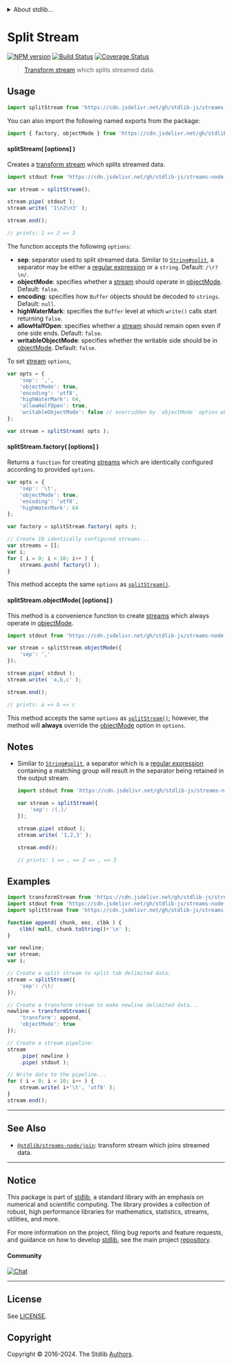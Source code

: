 <!--

@license Apache-2.0

Copyright (c) 2018 The Stdlib Authors.

Licensed under the Apache License, Version 2.0 (the "License");
you may not use this file except in compliance with the License.
You may obtain a copy of the License at

   http://www.apache.org/licenses/LICENSE-2.0

Unless required by applicable law or agreed to in writing, software
distributed under the License is distributed on an "AS IS" BASIS,
WITHOUT WARRANTIES OR CONDITIONS OF ANY KIND, either express or implied.
See the License for the specific language governing permissions and
limitations under the License.

-->


<details>
  <summary>
    About stdlib...
  </summary>
  <p>We believe in a future in which the web is a preferred environment for numerical computation. To help realize this future, we've built stdlib. stdlib is a standard library, with an emphasis on numerical and scientific computation, written in JavaScript (and C) for execution in browsers and in Node.js.</p>
  <p>The library is fully decomposable, being architected in such a way that you can swap out and mix and match APIs and functionality to cater to your exact preferences and use cases.</p>
  <p>When you use stdlib, you can be absolutely certain that you are using the most thorough, rigorous, well-written, studied, documented, tested, measured, and high-quality code out there.</p>
  <p>To join us in bringing numerical computing to the web, get started by checking us out on <a href="https://github.com/stdlib-js/stdlib">GitHub</a>, and please consider <a href="https://opencollective.com/stdlib">financially supporting stdlib</a>. We greatly appreciate your continued support!</p>
</details>

# Split Stream

[![NPM version][npm-image]][npm-url] [![Build Status][test-image]][test-url] [![Coverage Status][coverage-image]][coverage-url] <!-- [![dependencies][dependencies-image]][dependencies-url] -->

> [Transform stream][transform-stream] which splits streamed data.



<section class="usage">

## Usage

```javascript
import splitStream from 'https://cdn.jsdelivr.net/gh/stdlib-js/streams-node-split@deno/mod.js';
```

You can also import the following named exports from the package:

```javascript
import { factory, objectMode } from 'https://cdn.jsdelivr.net/gh/stdlib-js/streams-node-split@deno/mod.js';
```

<a name="split-stream"></a>

#### splitStream( \[options] )

Creates a [transform stream][transform-stream] which splits streamed data.

```javascript
import stdout from 'https://cdn.jsdelivr.net/gh/stdlib-js/streams-node-stdout@deno/mod.js';

var stream = splitStream();

stream.pipe( stdout );
stream.write( '1\n2\n3' );

stream.end();

// prints: 1 => 2 => 3
```

The function accepts the following `options`:

-   **sep**: separator used to split streamed data. Similar to [`String#split`][string-split], a separator may be either a [regular expression][regexp] or a `string`. Default: `/\r?\n/`.
-   **objectMode**: specifies whether a [stream][stream] should operate in [objectMode][object-mode]. Default: `false`.
-   **encoding**: specifies how `Buffer` objects should be decoded to `strings`. Default: `null`.
-   **highWaterMark**: specifies the `Buffer` level at which `write()` calls start returning `false`.
-   **allowHalfOpen**: specifies whether a [stream][stream] should remain open even if one side ends. Default: `false`.
-   **writableObjectMode**: specifies whether the writable side should be in [objectMode][object-mode]. Default: `false`.

To set [stream][stream] `options`,

```javascript
var opts = {
    'sep': ',',
    'objectMode': true,
    'encoding': 'utf8',
    'highWaterMark': 64,
    'allowHalfOpen': true,
    'writableObjectMode': false // overridden by `objectMode` option when `objectMode=true`
};

var stream = splitStream( opts );
```

#### splitStream.factory( \[options] )

Returns a `function` for creating [streams][transform-stream] which are identically configured according to provided `options`.

```javascript
var opts = {
    'sep': '\t',
    'objectMode': true,
    'encoding': 'utf8',
    'highWaterMark': 64
};

var factory = splitStream.factory( opts );

// Create 10 identically configured streams...
var streams = [];
var i;
for ( i = 0; i < 10; i++ ) {
    streams.push( factory() );
}
```

This method accepts the same `options` as [`splitStream()`](#split-stream).

#### splitStream.objectMode( \[options] )

This method is a convenience function to create [streams][stream] which always operate in [objectMode][object-mode].

```javascript
import stdout from 'https://cdn.jsdelivr.net/gh/stdlib-js/streams-node-stdout@deno/mod.js';

var stream = splitStream.objectMode({
    'sep': ','
});

stream.pipe( stdout );
stream.write( 'a,b,c' );

stream.end();

// prints: a => b => c
```

This method accepts the same `options` as [`splitStream()`](#split-stream); however, the method will **always** override the [objectMode][object-mode] option in `options`.

</section>

<!-- /.usage -->

<section class="notes">

## Notes

-   Similar to [`String#split`][string-split], a separator which is a [regular expression][regexp] containing a matching group will result in the separator being retained in the output stream.

    ```javascript
    import stdout from 'https://cdn.jsdelivr.net/gh/stdlib-js/streams-node-stdout@deno/mod.js';

    var stream = splitStream({
        'sep': /(,)/
    });

    stream.pipe( stdout );
    stream.write( '1,2,3' );

    stream.end();

    // prints: 1 => , => 2 => , => 3
    ```

</section>

<!-- /.notes -->

<section class="examples">

## Examples

<!-- eslint no-undef: "error" -->

```javascript
import transformStream from 'https://cdn.jsdelivr.net/gh/stdlib-js/streams-node-transform@deno/mod.js';
import stdout from 'https://cdn.jsdelivr.net/gh/stdlib-js/streams-node-stdout@deno/mod.js';
import splitStream from 'https://cdn.jsdelivr.net/gh/stdlib-js/streams-node-split@deno/mod.js';

function append( chunk, enc, clbk ) {
    clbk( null, chunk.toString()+'\n' );
}

var newline;
var stream;
var i;

// Create a split stream to split tab delimited data:
stream = splitStream({
    'sep': /\t/
});

// Create a transform stream to make newline delimited data...
newline = transformStream({
    'transform': append,
    'objectMode': true
});

// Create a stream pipeline:
stream
    .pipe( newline )
    .pipe( stdout );

// Write data to the pipeline...
for ( i = 0; i < 10; i++ ) {
    stream.write( i+'\t', 'utf8' );
}
stream.end();
```

</section>

<!-- /.examples -->

<!-- Section for related `stdlib` packages. Do not manually edit this section, as it is automatically populated. -->

<section class="related">

* * *

## See Also

-   <span class="package-name">[`@stdlib/streams-node/join`][@stdlib/streams/node/join]</span><span class="delimiter">: </span><span class="description">transform stream which joins streamed data.</span>

</section>

<!-- /.related -->

<!-- Section for all links. Make sure to keep an empty line after the `section` element and another before the `/section` close. -->


<section class="main-repo" >

* * *

## Notice

This package is part of [stdlib][stdlib], a standard library with an emphasis on numerical and scientific computing. The library provides a collection of robust, high performance libraries for mathematics, statistics, streams, utilities, and more.

For more information on the project, filing bug reports and feature requests, and guidance on how to develop [stdlib][stdlib], see the main project [repository][stdlib].

#### Community

[![Chat][chat-image]][chat-url]

---

## License

See [LICENSE][stdlib-license].


## Copyright

Copyright &copy; 2016-2024. The Stdlib [Authors][stdlib-authors].

</section>

<!-- /.stdlib -->

<!-- Section for all links. Make sure to keep an empty line after the `section` element and another before the `/section` close. -->

<section class="links">

[npm-image]: http://img.shields.io/npm/v/@stdlib/streams-node-split.svg
[npm-url]: https://npmjs.org/package/@stdlib/streams-node-split

[test-image]: https://github.com/stdlib-js/streams-node-split/actions/workflows/test.yml/badge.svg?branch=v0.2.1
[test-url]: https://github.com/stdlib-js/streams-node-split/actions/workflows/test.yml?query=branch:v0.2.1

[coverage-image]: https://img.shields.io/codecov/c/github/stdlib-js/streams-node-split/main.svg
[coverage-url]: https://codecov.io/github/stdlib-js/streams-node-split?branch=main

<!--

[dependencies-image]: https://img.shields.io/david/stdlib-js/streams-node-split.svg
[dependencies-url]: https://david-dm.org/stdlib-js/streams-node-split/main

-->

[chat-image]: https://img.shields.io/gitter/room/stdlib-js/stdlib.svg
[chat-url]: https://app.gitter.im/#/room/#stdlib-js_stdlib:gitter.im

[stdlib]: https://github.com/stdlib-js/stdlib

[stdlib-authors]: https://github.com/stdlib-js/stdlib/graphs/contributors

[umd]: https://github.com/umdjs/umd
[es-module]: https://developer.mozilla.org/en-US/docs/Web/JavaScript/Guide/Modules

[deno-url]: https://github.com/stdlib-js/streams-node-split/tree/deno
[deno-readme]: https://github.com/stdlib-js/streams-node-split/blob/deno/README.md
[umd-url]: https://github.com/stdlib-js/streams-node-split/tree/umd
[umd-readme]: https://github.com/stdlib-js/streams-node-split/blob/umd/README.md
[esm-url]: https://github.com/stdlib-js/streams-node-split/tree/esm
[esm-readme]: https://github.com/stdlib-js/streams-node-split/blob/esm/README.md
[branches-url]: https://github.com/stdlib-js/streams-node-split/blob/main/branches.md

[stdlib-license]: https://raw.githubusercontent.com/stdlib-js/streams-node-split/main/LICENSE

[stream]: https://nodejs.org/api/stream.html

[transform-stream]: https://nodejs.org/api/stream.html

[object-mode]: https://nodejs.org/api/stream.html#stream_object_mode

[string-split]: https://developer.mozilla.org/en-US/docs/Web/JavaScript/Reference/Global_Objects/String/split

[regexp]: https://developer.mozilla.org/en-US/docs/Web/JavaScript/Guide/Regular_Expressions

<!-- <related-links> -->

[@stdlib/streams/node/join]: https://github.com/stdlib-js/streams-node-join/tree/deno

<!-- </related-links> -->

</section>

<!-- /.links -->
